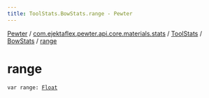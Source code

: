 ```yaml
---
title: ToolStats.BowStats.range - Pewter
---
```


[Pewter](../../../index.html) / [com.ejektaflex.pewter.api.core.materials.stats](../../index.html) / [ToolStats](../index.html) / [BowStats](index.html) / [range](./range.html)

# range

`var range: `[`Float`](https://kotlinlang.org/api/latest/jvm/stdlib/kotlin/-float/index.html)